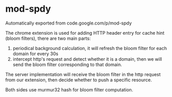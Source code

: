 # mod-spdy
Automatically exported from code.google.com/p/mod-spdy

The chrome extension is used for adding HTTP header entry for cache hint (bloom filters), there are two main parts:
1. periodical background calculation, it will refresh the bloom filter for each domain for every 30s
2. intercept http's request and detect whether it is a domain, then we will send the bloom filter corresponding to that domain.

The server implementation will receive the bloom filter in the http request from our extension, then decide whether to push a specific resource.

Both sides use murmur32 hash for bloom filter computation.

